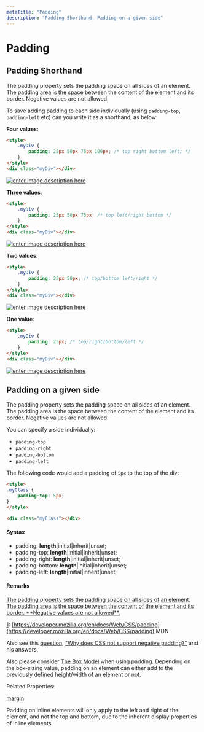 ```yaml
---
metaTitle: "Padding"
description: "Padding Shorthand, Padding on a given side"
---
```


# Padding



## Padding Shorthand


The padding property sets the padding space on all sides of an element. The padding area is the space between the content of the element and its border. Negative values are not allowed.

To save adding padding to each side individually (using `padding-top`, `padding-left` etc) can you write it as a shorthand, as below:

**Four values**:

```html
<style>
    .myDiv {
        padding: 25px 50px 75px 100px; /* top right bottom left; */
    }
</style>
<div class="myDiv"></div>

```

[<img src="https://i.stack.imgur.com/xWS9v.png" alt="enter image description here" />](https://i.stack.imgur.com/xWS9v.png)

**Three values**:

```html
<style>
    .myDiv {
        padding: 25px 50px 75px; /* top left/right bottom */
    }
</style>
<div class="myDiv"></div>

```

[<img src="https://i.stack.imgur.com/Qrs3R.png" alt="enter image description here" />](https://i.stack.imgur.com/Qrs3R.png)

**Two values**:

```html
<style>
    .myDiv {
        padding: 25px 50px; /* top/bottom left/right */
    }
</style>
<div class="myDiv"></div>

```

[<img src="https://i.stack.imgur.com/LiW8C.png" alt="enter image description here" />](https://i.stack.imgur.com/LiW8C.png)

**One value**:

```html
<style>
    .myDiv {
        padding: 25px; /* top/right/bottom/left */
    }
</style>
<div class="myDiv"></div>

```

[<img src="https://i.stack.imgur.com/GdRZW.png" alt="enter image description here" />](https://i.stack.imgur.com/GdRZW.png)



## Padding on a given side


The padding property sets the padding space on all sides of an element. The padding area is the space between the content of the element and its border. Negative values are not allowed.

You can specify a side individually:

- `padding-top`
- `padding-right`
- `padding-bottom`
- `padding-left`

The following code would add a padding of `5px` to the top of the div:

```html
<style>
.myClass {
    padding-top: 5px;
}
</style>

<div class="myClass"></div>

```



#### Syntax


- padding: **length**|initial|inherit|unset;
- padding-top: **length**|initial|inherit|unset;
- padding-right: **length**|initial|inherit|unset;
- padding-bottom: **length**|initial|inherit|unset;
- padding-left: **length**|initial|inherit|unset;



#### Remarks


> 
<p><a href="http://stackoverflow.com/questions/4973988/why-does-css-not-support-negative-padding">The padding property sets the padding space on all sides of an
element. The padding area is the space between the content of the
element and its border. **Negative values are not allowed**.</a></p>


[1](http://stackoverflow.com/questions/4973988/why-does-css-not-support-negative-padding): [https://developer.mozilla.org/en/docs/Web/CSS/padding](https://developer.mozilla.org/en/docs/Web/CSS/padding) MDN

Also see this [question](http://stackoverflow.com/questions/4973988/why-does-css-not-support-negative-padding), ["Why does CSS not support negative padding?"](http://stackoverflow.com/questions/4973988/why-does-css-not-support-negative-padding) and his answers.

Also please consider [The Box Model](http://stackoverflow.com/documentation/css/646/the-box-model#t=201704122142044217481) when using padding. Depending on the box-sizing value, padding on an element can either add to the previously defined height/width of an element or not.

Related Properties:

[margin](http://stackoverflow.com/documentation/css/305/margins#t=201608021521171797931)

Padding on inline elements will only apply to the left and right of the element, and not the top and bottom, due to the inherent display properties of inline elements.

